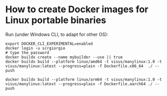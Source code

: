 # How to create Docker images for Linux portable binaries

Run (under Windows CLI, to adapt for other OS):

```
export DOCKER_CLI_EXPERIMENTAL=enabled
docker login -u scrgiorgio
# type the password
docker buildx create --name mybuilder --use || true
docker buildx build --platform linux/amd64 -t visus/manylinux:1.0 -t visus/manylinux:latest --progress=plain -f Dockerfile.x86_64  ./ --push

docker buildx build --platform linux/arm64 -t visus/manylinux:1.0 -t visus/manylinux:latest --progress=plain -f Dockerfile.aarch64 ./ --push
```